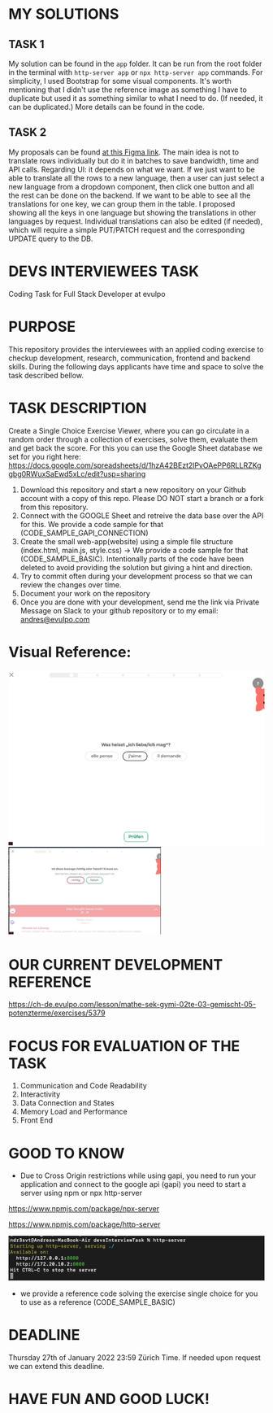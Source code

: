 # MY SOLUTIONS

## TASK 1
My solution can be found in the `app` folder. It can be run from the root folder in the terminal with `http-server app` or `npx http-server app` commands. For simplicity, I used Bootstrap for some visual components. It's worth mentioning that I didn't use the reference image as something I have to duplicate but used it as something similar to what I need to do. (If needed, it can be duplicated.) More details can be found in the code.

## TASK 2
My proposals can be found [at this Figma link](https://www.figma.com/file/aooKEtGVF7K5SNqiIQWOYq/evulpo-2?node-id=678%3A2971&t=NGIuHunV2YVlyNt5-1). The main idea is not to translate rows individually but do it in batches to save bandwidth, time and API calls. Regarding UI: it depends on what we want. If we just want to be able to translate all the rows to a new language, then a user can just select a new language from a dropdown component, then click one button and all the rest can be done on the backend. If we want to be able to see all the translations for one key, we can group them in the table. I proposed showing all the keys in one language but showing the translations in other languages by request. Individual translations can also be edited (if needed), which will require a simple PUT/PATCH request and the corresponding UPDATE query to the DB.


# DEVS INTERVIEWEES TASK
Coding Task for Full Stack Developer at evulpo

# PURPOSE
This repository provides the interviewees with an applied coding exercise to checkup development, research, communication, frontend and backend skills. During the following days applicants have time and space to solve the task described bellow.

# TASK DESCRIPTION

Create a Single Choice Exercise Viewer, where you can go circulate in a random order through a collection of exercises, solve them, evaluate them and get back the score. For this you can use the Google Sheet database we set for you right here:
https://docs.google.com/spreadsheets/d/1hzA42BEzt2lPvOAePP6RLLRZKggbg0RWuxSaEwd5xLc/edit?usp=sharing


1. Download this repository and start a new repository on your Github account with a copy of this repo. Please DO NOT start a branch or a fork from this repository. 
2. Connect with the GOOGLE Sheet and retreive the data base over the API for this. We provide a code sample for that (CODE_SAMPLE_GAPI_CONNECTION)
3. Create the small web-app(website) using a simple file structure (index.html, main.js, style.css) -> We provide a code sample for that (CODE_SAMPLE_BASIC). Intentionally parts of the code have been deleted to avoid providing the solution but giving a hint and direction.
4. Try to commit often during your development process so that we can review the changes over time.
5. Document your work on the repository
6. Once you are done with your development, send me the link via Private Message on Slack to your github repository or to my email: andres@evulpo.com

# Visual Reference:
<img alt="alt_text" width="720px" src="images/single_choice.png" />
<img alt="alt_text" width="300px" src="images/code_challenge.gif" />

# OUR CURRENT DEVELOPMENT REFERENCE

https://ch-de.evulpo.com/lesson/mathe-sek-gymi-02te-03-gemischt-05-potenzterme/exercises/5379



# FOCUS FOR EVALUATION OF THE TASK

1. Communication and Code Readability
2. Interactivity
3. Data Connection and States
4. Memory Load and Performance
5. Front End

# GOOD TO KNOW

* Due to Cross Origin restrictions while using gapi, you need to run your application and connect to the google api (gapi) you need to start a server using npm or npx  http-server

https://www.npmjs.com/package/npx-server

https://www.npmjs.com/package/http-server


<img alt="alt_text" width="600px" src="images/http_server.png" />

* we provide a reference code solving the exercise single choice for you to use as a reference (CODE_SAMPLE_BASIC)


# DEADLINE
Thursday 27th of January 2022 23:59 Zürich Time. If needed upon request we can extend this deadline. 

# HAVE FUN AND GOOD LUCK!
